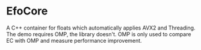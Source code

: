 # EfoCore
A C++ container for floats which automatically applies AVX2 and Threading.  
The demo requires OMP, the library doesn't. OMP is only used to compare EC with OMP and measure performance improvement.  
